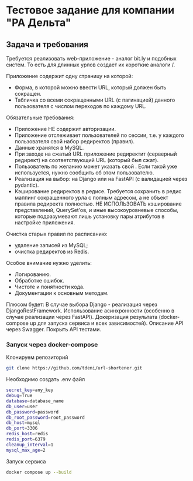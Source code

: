 # Тестовое задание для компании "РА Дельта"

## Задача и требования

Требуется реализовать web-приложение - аналог bit.ly и подобных систем.
То есть для длинных урлов создает их короткие аналоги <domain>/<subpart>.

Приложение содержит одну страницу на которой:
- Форма, в которой можно ввести URL, который должен быть сокращен.
- Табличка со всеми сокращенными URL (с пагинацией) данного пользователя с числом переходов по каждому URL.

Обязательные требования:
- Приложение НЕ содержит авторизации.
- Приложение отслеживает пользователей по сессии, т.е. у каждого пользователя свой набор редиректов (правил).
- Данные хранятся в MySQL.
- При заходе на сжатый URL приложение редиректит (серверный редирект) на соответствующий URL (который был сжат).
- Пользователь по желанию может указать свой <subpart>. Если такой <subpart> уже используется, нужно сообщить об этом пользователю.
- Реализация на выбор: на Django или на FastAPI (с валидацией через pydantic). 
- Кэширование редиректов в редисе. Требуется сохранить в редис маппинг сокращенного урла с полным адресом, а не объект правила редиректа полностью. НЕ ИСПОЛЬЗОВАТЬ кэширование представлений, QuerySet’ов, и иные высокоуровневые способы, которые подразумевают лишь установку пары атрибутов в настройке приложения.

Очистка старых правил по расписанию:
  - удаление записей из MySQL; 
  - очистка редиректов из Redis.

Особое внимание нужно уделить:
- Логированию.
- Обработке ошибок.
- Чистоте и понятности кода.
- Документации к основным методам.

Плюсом будет:
В случае выбора Django - реализация через DjangoRestFramework.
Использование асинхронности (особенно в случае реализации через FastAPI).
Докеризация результата (docker-compose up для запуска сервиса и всех зависимостей).
Описание API через Swagger.
Покрыть API тестами.

### Запуск через docker-compose

Клонируем репозиторий
```sh
git clone https://github.com/tdeni/url-shortener.git
```

Необходимо создать .env файл
```sh
secret_key=any_key
debug=True
database=database_name
db_user=user
db_password=password
db_root_password=root_password
db_host=mysql
db_port=3306
redis_host=redis
redis_port=6379
cleanup_interval=1
mysql_max_age=2
```

Запуск сервиса
```sh
docker compose up --build
```
